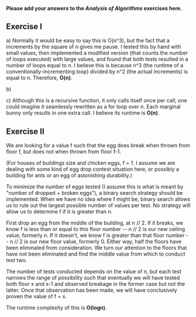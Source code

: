 #### Please add your answers to the ***Analysis of  Algorithms*** exercises here.

## Exercise I

a) Normally it would be easy to say this is O(n^3), but the fact that a increments by the square of n gives me pause. I tested this by hand with small values, then implemented a modified version (that counts the number of loops executed) with large values, and found that both tests resulted in a number of loops equal to n. I believe this is because n^3 (the runtime of a conventionally-incrementing loop) divided by n^2 (the actual increments) is equal to n. Therefore, **O(n)**.


b)


c) Although this is a recursive function, it only calls itself once per call; one could imagine it seamlessly rewritten as a for loop over n. Each marginal bunny only results in one extra call. I believe its runtime is **O(n)**.

## Exercise II

We are looking for a value f such that the egg does break when thrown from floor f, but does not when thrown from floor f-1.

(For houses of buildings size and chicken eggs, f = 1. I assume we are dealing with some kind of egg drop contest situation here, or possibly a building for ants or an egg of astonishing durability.)

To minimize the number of eggs tested (I assume this is what is meant by "number of dropped + broken eggs"), a binary search strategy should be implemented. When we have no idea where f might be, binary search allows us to rule out the largest possible number of values per test. No strategy will allow us to determine f if it is greater than n.

First drop an egg from the middle of the building, at n // 2. If it breaks, we know f is less than or equal to this floor number -- n // 2 is our new ceiling value, formerly n. If it doesn't, we know f is greater than that floor number -- n // 2 is our new floor value, formerly 0. Either way, half the floors have been eliminated from consideration. We turn our attention to the floors that have not been eliminated and find the middle value from which to conduct test two.

The number of tests conducted depends on the value of n, but each test narrows the range of possibility such that eventually we will have tested both floor x and x-1 and observed breakage in the former case but not the latter. Once that observation has been made, we will have conclusively proven the value of f = x.

The runtime complexity of this is **O(logn)**.